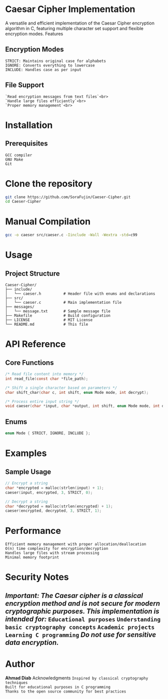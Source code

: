 # Caesar Cipher Implementation
A versatile and efficient implementation of the Caesar Cipher encryption algorithm in C, featuring multiple character set support and flexible encryption modes.
Features

## Encryption Modes
	STRICT: Maintains original case for alphabets
	IGNORE: Converts everything to lowercase
	INCLUDE: Handles case as per input

## File Support
	`Read encryption messages from text files`<br>
	`Handle large files efficiently`<br>
	`Proper memory management`<br>

# Installation
## Prerequisites
	GCC compiler
	GNU Make
	Git

# Clone the repository
``` bash
git clone https://github.com/SoraFujin/Caeser-Cipher.git
cd Caeser-Cipher
```

# Manual Compilation
```bash
gcc -o caeser src/caeser.c -Iinclude -Wall -Wextra -std=c99
```

# Usage

## Project Structure
```text
Caeser-Cipher/
├── include/
│   └── caeser.h          # Header file with enums and declarations
├── src/
│   └── caeser.c          # Main implementation file
├── messages/
│   └── message.txt       # Sample message file
├── Makefile              # Build configuration
├── LICENSE               # MIT License
└── README.md             # This file
```

# API Reference
## Core Functions
```c
/* Read file content into memory */
int read_file(const char *file_path);

/* Shift a single character based on parameters */
char shift_char(char c, int shift, enum Mode mode, int decrypt);

/* Process entire input string */
void caeser(char *input, char *output, int shift, enum Mode mode, int decrypt);
```
## Enums
```c
enum Mode { STRICT, IGNORE, INCLUDE };
```

# Examples
## Sample Usage
```c
// Encrypt a string
char *encrypted = malloc(strlen(input) + 1);
caeser(input, encrypted, 3, STRICT, 0);

// Decrypt a string  
char *decrypted = malloc(strlen(encrypted) + 1);
caeser(encrypted, decrypted, 3, STRICT, 1);
```

# Performance
	Efficient memory management with proper allocation/deallocation
	O(n) time complexity for encryption/decryption
	Handles large files with stream processing
	Minimal memory footprint

# Security Notes

***Important: The Caesar cipher is a classical encryption method and is not secure for modern cryptographic purposes. This implementation is intended for:***
	`Educational purposes`
	`Understanding basic cryptography concepts`
	`Academic projects`
	`Learning C programming`
***Do not use for sensitive data encryption.***
---

# Author
**Ahmad Diab**
Acknowledgments
	`Inspired by classical cryptography techniques`<br>
	`Built for educational purposes in C programming`<br>
	`Thanks to the open source community for best practices`<br>

